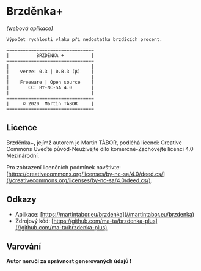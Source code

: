 # Brzděnka+
*(webová aplikace)*
~~~~
Výpočet rychlosti vlaku při nedostatku brzdících procent.
~~~~
```text
================================ 
|          BRZDĚNKA +          |
================================
|                              |
|    verze: 0.3 | 0.B.3 (β)    |
|                              |
|    Freeware | Open source    |
|       CC: BY-NC-SA 4.0       |
|                              |
================================
|     © 2020  Martin TÁBOR     |
================================
```
## Licence
Brzděnka+, jejímž autorem je Martin TÁBOR, podléhá licenci:
Creative Commons Uveďte původ-Neužívejte dílo komerčně-Zachovejte licenci 4.0 Mezinárodní.

Pro zobrazení licenčních podmínek navštivte:
[https://creativecommons.org/licenses/by-nc-sa/4.0/deed.cs/](//creativecommons.org/licenses/by-nc-sa/4.0/deed.cs/).

## Odkazy
- Aplikace: [https://martintabor.eu/brzdenka](//martintabor.eu/brzdenka)
- Zdrojový kód: [https://github.com/ma-ta/brzdenka-plus](//github.com/ma-ta/brzdenka-plus)

## Varování
**Autor neručí za správnost generovaných údajů !**
